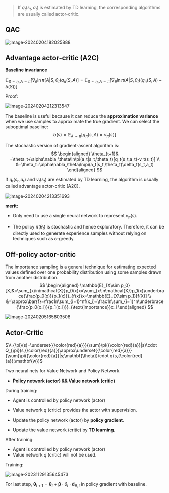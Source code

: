 > If $q_t(s_t, a_t)$ is estimated by TD learning, the corresponding algorithms are usually called actor-critic.

## QAC

![image-20240204182025888](.static/image-20240204182025888.png)

## Advantage actor-critic (A2C)

**Baseline invariance**

 $\mathbb{E}_{S\sim\eta,A\sim\pi}\left[\nabla_\theta\ln\pi(A|S,\theta_t)q_\pi(S,A)\right]=\mathbb{E}_{S\sim\eta,A\sim\pi}\left[\nabla_\theta\ln\pi(A|S,\theta_t)(q_\pi(S,A)-b(S))\right]$

Proof: 

![image-20240204212313547](.static/image-20240204212313547.png)

The baseline is useful because it can reduce the **approximation variance** when we use samples to approximate the true gradient. We can select the suboptimal baseline: 
$$
b(s)=\mathbb{E}_{A\sim\pi}[q_\pi(s,A)=v_\pi(s)]
$$

The stochastic version of gradient-ascent algorithm is:
$$
\begin{aligned}
\theta_{t+1}& =\theta_t+\alpha\nabla_\theta\ln\pi(a_t|s_t,\theta_t)[q_t(s_t,a_t)-v_t(s_t)]  \\
&=\theta_t+\alpha\nabla_\theta\ln\pi(a_t|s_t,\theta_t)\delta_t(s_t,a_t)
\end{aligned}
$$

If $q_t(s_t,a_t)$ and $v_t(s_t)$ are estimated by TD learning, the algorithm is usually called advantage actor-critic (A2C).

![image-20240204213351693](.static/image-20240204213351693.png)

**merit:**

- Only need to use a single neural network to represent $v_\pi(s)$.

- The policy $π(\theta_t)$ is stochastic and hence exploratory. Therefore, it can be directly used to generate experience samples without relying on techniques such as ε-greedy.

## Off-policy actor-critic

The importance sampling is a general technique for estimating expected values defined over one probability distribution using some samples drawn from another distribution.
$$
\begin{aligned}
\mathbb{E}_{X\sim p_0}[X]&=\sum_{x\in\mathcal{X}}p_0(x)x=\sum_{x\in\mathcal{X}}p_1(x)\underbrace{\frac{p_0(x)}{p_1(x)}}_{f(x)}x=\mathbb{E}_{X\sim p_1}[f(X)]
\\
&=\approx\bar{f}=\frac1n\sum_{i=1}^nf(x_i)=\frac1n\sum_{i=1}^n\underbrace{\frac{p_0(x_i)}{p_1(x_i)}}_{\text{importance}}x_i
\end{aligned}
$$






![image-20240205165803508](.static/image-20240205165803508.png)











## Actor-Critic

$V_{\pi}(s)=\underset{{\color{red}{a}}}{\sum}\pi({\color{red}{a}}|s)\cdot Q_{\pi}(s,{\color{red}{a}})\approx\underset{{\color{red}{a}}}{\sum}\pi({\color{red}{a}}|s;\mathbf{\theta})\cdot q(s,{\color{red}{a}};\mathbf{w})$

Two neural nets for Value Network and Policy Network. 

- **Policy network (actor) && Value network (critic)**

During training:

- Agent is controlled by policy network (actor)

- Value network $q$ (critic) provides the actor with supervision.

- Update the policy network (actor) by **policy gradient**.
- Update the value network (critic) by **TD learning**.

After training:

- Agent is controlled by policy network (actor)
- Value network $q$ (critic) will not be used.

Training:

![image-20231129135645473](.static/image-20231129135645473.png)

For last step, $\mathbf{\theta}_{t+1}=\mathbf{\theta}_t+\mathbf{\beta}\cdot\delta_t\cdot\mathbf{d}_{\theta,t}$ in policy gradient with baseline.
